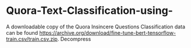 # Quora-Text-Classification-using-

A downloadable copy of the Quora Insincere Questions Classification data can be found https://archive.org/download/fine-tune-bert-tensorflow-train.csv/train.csv.zip. Decompress 
